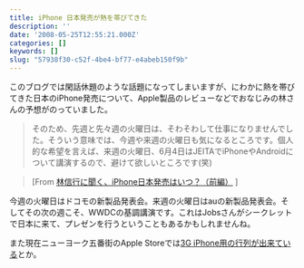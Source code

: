 ```yaml
---
title: iPhone 日本発売が熱を帯びてきた
description: ''
date: '2008-05-25T12:55:21.000Z'
categories: []
keywords: []
slug: "57938f30-c52f-4be4-bf77-e4abeb150f9b"
---
```

このブログでは閑話休題のような話題になってしまいますが、にわかに熱を帯びてきた日本のiPhone発売について、Apple製品のレビューなどでおなじみの林さんの予想がのっていました。

> そのため、先週と先々週の火曜日は、そわそわして仕事になりませんでした。そういう意味では、今週や来週の火曜日も気になるところです。個人的な希望を言えば、来週の火曜日、6月4日はJEITAでiPhoneやAndroidについて講演するので、避けて欲しいところです(笑)

> \[From [林信行に聞く、iPhone日本発売はいつ？（前編）](http://ascii.jp/elem/000/000/135/135979/index-5.html#) \]

今週の火曜日はドコモの新製品発表会。来週の火曜日はauの新製品発表会。そしてその次の週こそ、WWDCの基調講演です。これはJobsさんがシークレットで日本に来て、プレゼンを行うということもあるかもしれませんね。

また現在ニューヨーク五番街のApple Storeでは[3G iPhone用の行列が出来ている](http://www.engadget.com/2008/05/22/iphone-line-forms-at-apples-flagship-for-absolutely-no-reason/)とか。